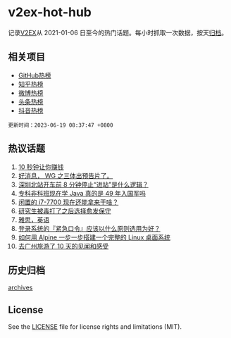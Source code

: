 # v2ex-hot-hub

 记录[V2EX](https://www.v2ex.com/)从 2021-01-06 日至今的热门话题。每小时抓取一次数据，按天[归档](archives)。
 
 ## 相关项目

- [GitHub热榜](https://github.com/snaildev/github-hot-hub)
- [知乎热榜](https://github.com/snaildev/zhihu-hot-hub)
- [微博热榜](https://github.com/snaildev/weibo-hot-hub)
- [头条热榜](https://github.com/snaildev/toutiao-hot-hub)
- [抖音热榜](https://github.com/snaildev/douyin-hot-hub)


 `更新时间：2023-06-19 08:37:47 +0800`

## 热议话题

1. [10 秒钟让你赚钱](https://www.v2ex.com/t/949675)
1. [好消息， WG 之三体出预告片了。](https://www.v2ex.com/t/949690)
1. [深圳北站开车前 8 分钟停止“进站”是什么逻辑？](https://www.v2ex.com/t/949701)
1. [专科非科班现在学 Java 真的是 49 年入国军吗](https://www.v2ex.com/t/949783)
1. [闲置的 i7-7700 现在还能拿来干啥？](https://www.v2ex.com/t/949665)
1. [研究生被毒打了之后选择愈发保守](https://www.v2ex.com/t/949652)
1. [雅思，英语](https://www.v2ex.com/t/949685)
1. [登录系统的『紧急口令』应该以什么原则选用为好？](https://www.v2ex.com/t/949658)
1. [如何用 Alpine 一步一步搭建一个完整的 Linux 桌面系统](https://www.v2ex.com/t/949683)
1. [去广州旅游了 10 天的见闻和感受](https://www.v2ex.com/t/949791)

## 历史归档

[archives](archives)

## License

See the [LICENSE](LICENSE) file for license rights and limitations (MIT).
